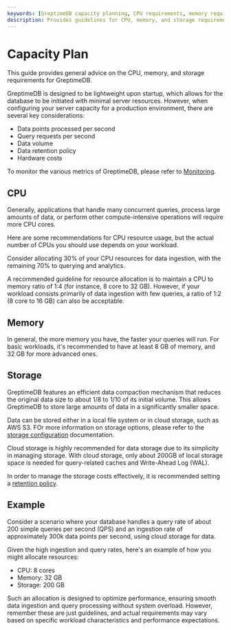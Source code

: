 ```yaml
---
keywords: [GreptimeDB capacity planning, CPU requirements, memory requirements, storage requirements, data retention policy]
description: Provides guidelines for CPU, memory, and storage requirements for GreptimeDB based on data points processed per second, query requests per second, data volume, and data retention policy. Includes an example scenario.
---
```


# Capacity Plan

This guide provides general advice on the CPU, memory, and storage requirements for GreptimeDB.

GreptimeDB is designed to be lightweight upon startup,
which allows for the database to be initiated with minimal server resources.
However, when configuring your server capacity for a production environment,
there are several key considerations:

- Data points processed per second
- Query requests per second
- Data volume
- Data retention policy
- Hardware costs

To monitor the various metrics of GreptimeDB, please refer to [Monitoring](/user-guide/deployments-administration/monitoring/export-metrics.md).

## CPU

Generally, applications that handle many concurrent queries, process large amounts of data,
or perform other compute-intensive operations will require more CPU cores.

Here are some recommendations for CPU resource usage,
but the actual number of CPUs you should use depends on your workload.

Consider allocating 30% of your CPU resources for data ingestion,
with the remaining 70% to querying and analytics.

A recommended guideline for resource allocation is to maintain a CPU to memory ratio of 1:4 (for instance, 8 core to 32 GB).
However, if your workload consists primarily of data ingestion with few queries,
a ratio of 1:2 (8 core to 16 GB) can also be acceptable.

## Memory

In general, the more memory you have, the faster your queries will run.
For basic workloads, it's recommended to have at least 8 GB of memory, and 32 GB for more advanced ones.

## Storage

GreptimeDB features an efficient data compaction mechanism that reduces the original data size to about 1/8 to 1/10 of its initial volume.
This allows GreptimeDB to store large amounts of data in a significantly smaller space.

Data can be stored either in a local file system or in cloud storage, such as AWS S3.
FOr more information on storage options,
please refer to the [storage configuration](/user-guide/deployments-administration/configuration.md#storage-options) documentation.

Cloud storage is highly recommended for data storage due to its simplicity in managing storage.
With cloud storage, only about 200GB of local storage space is needed for query-related caches and Write-Ahead Log (WAL).

In order to manage the storage costs effectively, 
it is recommended setting a [retention policy](/user-guide/concepts/features-that-you-concern.md#can-i-set-ttl-or-retention-policy-for-different-tables-or-measurements).

## Example

Consider a scenario where your database handles a query rate of about 200 simple queries per second (QPS) and an ingestion rate of approximately 300k data points per second, using cloud storage for data.

Given the high ingestion and query rates,
here's an example of how you might allocate resources:

- CPU: 8 cores
- Memory: 32 GB
- Storage: 200 GB

Such an allocation is designed to optimize performance,
ensuring smooth data ingestion and query processing without system overload.
However, remember these are just guidelines,
and actual requirements may vary based on specific workload characteristics and performance expectations.
